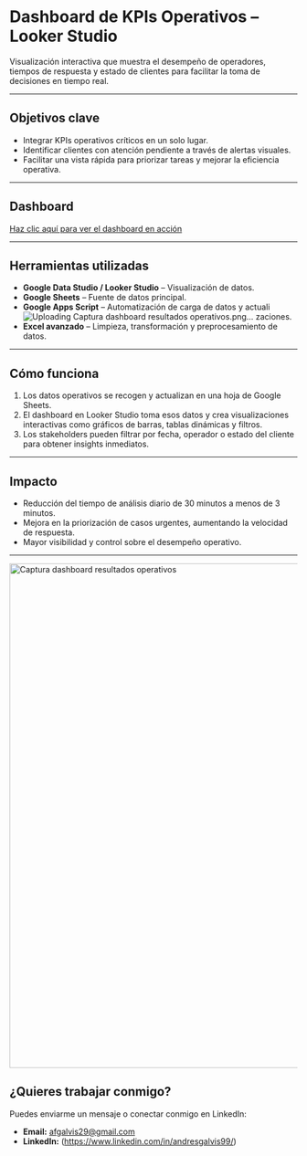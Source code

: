 # Dashboard de KPIs Operativos – Looker Studio

Visualización interactiva que muestra el desempeño de operadores, tiempos de respuesta y estado de clientes para facilitar la toma de decisiones en tiempo real.

---

##  Objetivos clave

- Integrar KPIs operativos críticos en un solo lugar.
- Identificar clientes con atención pendiente a través de alertas visuales.
- Facilitar una vista rápida para priorizar tareas y mejorar la eficiencia operativa.

---

##  Dashboard

[Haz clic aquí para ver el dashboard en acción](https://lookerstudio.google.com/reporting/9db64cc9-be78-4393-a631-4b2ed1b7b1ba)


---

##  Herramientas utilizadas

- **Google Data Studio / Looker Studio** – Visualización de datos.
- **Google Sheets** – Fuente de datos principal.
- **Google Apps Script** – Automatización de carga de datos y actuali![Uploading Captura dashboard resultados operativos.png…]()
zaciones.
- **Excel avanzado** – Limpieza, transformación y preprocesamiento de datos.

---

##  Cómo funciona

1. Los datos operativos se recogen y actualizan en una hoja de Google Sheets.
2. El dashboard en Looker Studio toma esos datos y crea visualizaciones interactivas como gráficos de barras, tablas dinámicas y filtros.
3. Los stakeholders pueden filtrar por fecha, operador o estado del cliente para obtener insights inmediatos.

---

##  Impacto

- Reducción del tiempo de análisis diario de 30 minutos a menos de 3 minutos.
- Mejora en la priorización de casos urgentes, aumentando la velocidad de respuesta.
- Mayor visibilidad y control sobre el desempeño operativo.

---

<img width="1192" height="884" alt="Captura dashboard resultados operativos" src="https://github.com/user-attachments/assets/46546d78-17db-490d-a762-90fc4a25a813" />

##  ¿Quieres trabajar conmigo?

Puedes enviarme un mensaje o conectar conmigo en LinkedIn:

- **Email:** afgalvis29@gmail.com
- **LinkedIn:** (https://www.linkedin.com/in/andresgalvis99/)
